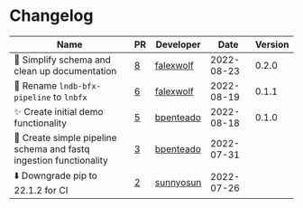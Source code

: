 # Changelog

<!-- prettier-ignore -->
Name | PR | Developer | Date | Version
--- | --- | --- | --- | ---
🎨 Simplify schema and clean up documentation | [8](https://github.com/laminlabs/lnbfx/pull/8) | [falexwolf](https://github.com/falexwolf) | 2022-08-23 | 0.2.0
🚚 Rename `lndb-bfx-pipeline` to `lnbfx` | [6](https://github.com/laminlabs/lnbfx/pull/6) | [falexwolf](https://github.com/falexwolf) | 2022-08-19 | 0.1.1
✨ Create initial demo functionality | [5](https://github.com/laminlabs/lnbfx/pull/5) | [bpenteado](https://github.com/bpenteado) | 2022-08-18 | 0.1.0
🎉 Create simple pipeline schema and fastq ingestion functionality | [3](https://github.com/laminlabs/lnbfx/pull/3) | [bpenteado](https://github.com/bpenteado) | 2022-07-31 |
⬇️ Downgrade pip to 22.1.2 for CI | [2](https://github.com/laminlabs/lnbfx/pull/2) | [sunnyosun](https://github.com/sunnyosun) | 2022-07-26 |
